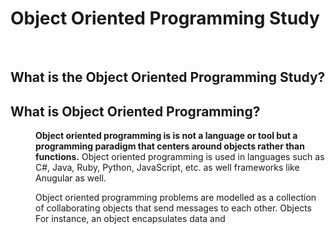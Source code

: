 # Object Oriented Programming Study

<br>

## What is the Object Oriented Programming Study?




## What is Object Oriented Programming?
<dl>
<dd>

**Object oriented programming is is not a language or tool but a programming paradigm that centers around objects rather than functions.** Object oriented programming is used in languages such as C#, Java, Ruby, Python, JavaScript, etc. as well frameworks like Anugular as well. 

Object oriented programming problems are modelled as a collection of collaborating objects that send messages to each other. Objects For instance, an object encapsulates data and 

</dd>
</dl>